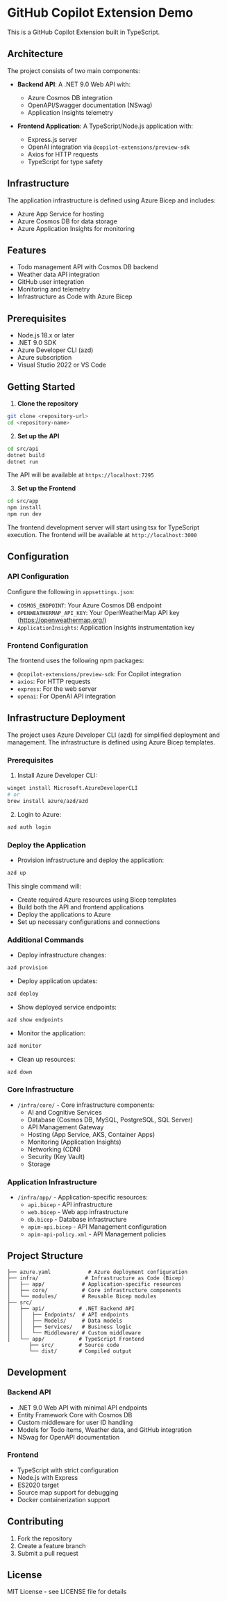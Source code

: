 # GitHub Copilot Extension Demo

This is a GitHub Copilot Extension built in TypeScript.

## Architecture

The project consists of two main components:

- **Backend API**: A .NET 9.0 Web API with:
  - Azure Cosmos DB integration
  - OpenAPI/Swagger documentation (NSwag)
  - Application Insights telemetry
  
- **Frontend Application**: A TypeScript/Node.js application with:
  - Express.js server
  - OpenAI integration via `@copilot-extensions/preview-sdk`
  - Axios for HTTP requests
  - TypeScript for type safety

## Infrastructure

The application infrastructure is defined using Azure Bicep and includes:

- Azure App Service for hosting
- Azure Cosmos DB for data storage
- Azure Application Insights for monitoring

## Features

- Todo management API with Cosmos DB backend
- Weather data API integration
- GitHub user integration
- Monitoring and telemetry
- Infrastructure as Code with Azure Bicep

## Prerequisites

- Node.js 18.x or later
- .NET 9.0 SDK
- Azure Developer CLI (azd)
- Azure subscription
- Visual Studio 2022 or VS Code

## Getting Started

1. **Clone the repository**

```bash
git clone <repository-url>
cd <repository-name>
```

2. **Set up the API**

```bash
cd src/api
dotnet build
dotnet run
```

The API will be available at `https://localhost:7295`

3. **Set up the Frontend**

```bash
cd src/app
npm install
npm run dev
```

The frontend development server will start using tsx for TypeScript execution.
The frontend will be available at `http://localhost:3000`

## Configuration

### API Configuration
Configure the following in `appsettings.json`:

- `COSMOS_ENDPOINT`: Your Azure Cosmos DB endpoint
- `OPENWEATHERMAP_API_KEY`: Your OpenWeatherMap API key (https://openweathermap.org/)
- `ApplicationInsights`: Application Insights instrumentation key

### Frontend Configuration
The frontend uses the following npm packages:
- `@copilot-extensions/preview-sdk`: For Copilot integration
- `axios`: For HTTP requests
- `express`: For the web server
- `openai`: For OpenAI API integration

## Infrastructure Deployment

The project uses Azure Developer CLI (azd) for simplified deployment and management. The infrastructure is defined using Azure Bicep templates.

### Prerequisites
1. Install Azure Developer CLI:
```bash
winget install Microsoft.AzureDeveloperCLI
# or
brew install azure/azd/azd
```

2. Login to Azure:
```bash
azd auth login
```

### Deploy the Application

- Provision infrastructure and deploy the application:
```bash
azd up
```

This single command will:
- Create required Azure resources using Bicep templates
- Build both the API and frontend applications
- Deploy the applications to Azure
- Set up necessary configurations and connections

### Additional Commands

- Deploy infrastructure changes:
```bash
azd provision
```

- Deploy application updates:
```bash
azd deploy
```

- Show deployed service endpoints:
```bash
azd show endpoints
```

- Monitor the application:
```bash
azd monitor
```

- Clean up resources:
```bash
azd down
```

### Core Infrastructure
- `/infra/core/` - Core infrastructure components:
  - AI and Cognitive Services
  - Database (Cosmos DB, MySQL, PostgreSQL, SQL Server)
  - API Management Gateway
  - Hosting (App Service, AKS, Container Apps)
  - Monitoring (Application Insights)
  - Networking (CDN)
  - Security (Key Vault)
  - Storage

### Application Infrastructure
- `/infra/app/` - Application-specific resources:
  - `api.bicep` - API infrastructure
  - `web.bicep` - Web app infrastructure
  - `db.bicep` - Database infrastructure
  - `apim-api.bicep` - API Management configuration
  - `apim-api-policy.xml` - API Management policies

## Project Structure

```
├── azure.yaml            # Azure deployment configuration
├── infra/               # Infrastructure as Code (Bicep)
│   ├── app/            # Application-specific resources
│   ├── core/           # Core infrastructure components
│   └── modules/        # Reusable Bicep modules
├── src/
│   ├── api/           # .NET Backend API
│   │   ├── Endpoints/  # API endpoints
│   │   ├── Models/     # Data models
│   │   ├── Services/   # Business logic
│   │   └── Middleware/ # Custom middleware
│   └── app/           # TypeScript Frontend
       ├── src/        # Source code
       └── dist/       # Compiled output
```

## Development

### Backend API
- .NET 9.0 Web API with minimal API endpoints
- Entity Framework Core with Cosmos DB
- Custom middleware for user ID handling
- Models for Todo items, Weather data, and GitHub integration
- NSwag for OpenAPI documentation

### Frontend
- TypeScript with strict configuration
- Node.js with Express
- ES2020 target
- Source map support for debugging
- Docker containerization support

## Contributing

1. Fork the repository
2. Create a feature branch
3. Submit a pull request

## License

MIT License - see LICENSE file for details